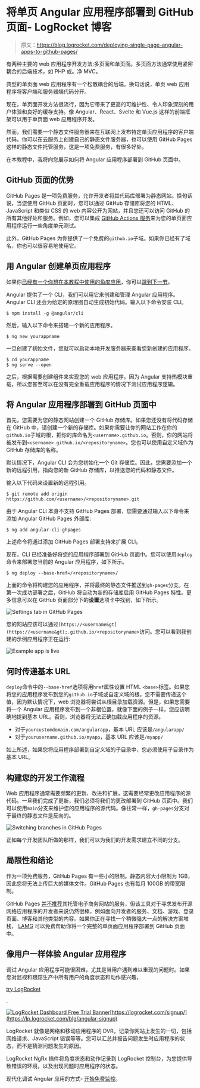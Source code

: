 # 将单页 Angular 应用程序部署到 GitHub 页面- LogRocket 博客

> 原文：<https://blog.logrocket.com/deploying-single-page-angular-apps-to-github-pages/>

有两种主要的 web 应用程序开发方法:多页面和单页面。多页面方法通常使用紧密耦合的后端技术，如 PHP 或。净 MVC。

典型的单页面 web 应用程序有一个松散耦合的后端。换句话说，单页 web 应用程序将客户端和服务器端代码分开。

现在，单页面开发方法很流行，因为它带来了更高的可维护性、令人印象深刻的用户体验和良好的缓存支持。像 Angular、React、Svelte 和 Vue.js 这样的前端框架可以用于单页面 web 应用程序开发。

然而，我们需要一个静态文件服务器来在互联网上发布特定单页应用程序的客户端代码。你可以在云服务上创建自己的静态文件服务器，也可以使用 GitHub Pages 这样的静态文件托管服务，这是一项免费服务，有很多好处。

在本教程中，我将向您展示如何将 Angular 应用程序部署到 GitHub 页面中。

## GitHub 页面的优势

GitHub Pages 是一项免费服务，允许开发者将其代码库部署为静态网站。换句话说，当您使用 GitHub 页面时，您可以通过 GitHub 存储库将您的 HTML、JavaScript 和类似 CSS 的 web 内容公开为网站，并且您还可以访问 GitHub 的所有其他好处和服务。例如，您可以集成 [GitHub Actions 服务](https://blog.logrocket.com/github-actions-how-to-autodeploy-your-app/)来为您的单页面应用程序运行一些角度单元测试。

此外，GitHub Pages 为你提供了一个免费的`github.io`子域。如果你已经有了域名，你也可以很容易地使用它。

## 用 Angular 创建单页应用程序

如果你[已经有一个你想在本教程中使用的角度应用](https://blog.logrocket.com/tag/angular/)，你可以[跳到下一节](#deploying-your-angular-app-into-github-pages)。

Angular 提供了一个 CLI，我们可以用它来创建和管理 Angular 应用程序。Angular CLI 还会为给定的原理图自动生成初始代码。输入以下命令安装 CLI。

```
$ npm install -g @angular/cli

```

然后，输入以下命令来搭建一个新的应用程序。

```
$ ng new yourappname

```

一旦创建了初始文件，您就可以启动本地开发服务器来查看您新创建的应用程序。

```
$ cd yourappname
$ ng serve --open

```

之后，根据需要创建组件来实现您的 web 应用程序。因为 Angular 支持热模块重载，所以您甚至可以在没有完全重载应用程序的情况下测试应用程序逻辑。

## 将 Angular 应用程序部署到 GitHub 页面中

首先，您需要为您的静态网站创建一个 GitHub 存储库。如果您还没有将代码存储在 GitHub 中，请创建一个新的存储库。如果你需要让你的网站工作在你的`github.io`子域的根，把你的库命名为`<username>.github.io`。否则，你的网站将被发布到`<username>.github.io/<repositoryname>`。您也可以使用自定义域作为 GitHub 存储库的名称。

默认情况下，Angular CLI 会为您初始化一个 Git 存储库。因此，您需要添加一个新的远程引用，指向您的新 GitHub 存储库，以推送您的代码和静态文件。

输入以下代码来设置新的远程引用。

```
$ git remote add origin https://github.com/<username>/<repositoryname>.git

```

由于 Angular CLI 本身不支持 GitHub Pages 部署，您需要通过输入以下命令来添加 Angular GitHub Pages 外部库:

```
$ ng add angular-cli-ghpages

```

上述命令将通过添加 GitHub Pages 部署支持来扩展 CLI。

现在，CLI 已经准备好将您的应用程序部署到 GitHub 页面中。您可以使用`deploy`命令来部署您当前的 Angular 应用程序，如下所示。

```
$ ng deploy --base-href=/<repositoryname>/

```

上面的命令将构建您的应用程序，并将最终的静态文件推送到`gh-pages`分支。在第一次成功部署之后，GitHub 将自动为新的存储库启用 GitHub Pages 特性。更多信息可以在 GitHub 页面部分下的**设置**选项卡中找到，如下所示。

![Settings tab in GitHub Pages](img/74a4c3a17cc9ac3df39fbc7daf76b43b.png)

您的网站应该可以通过`[https://<username&gt](https://<username&gt);.github.io/<repositoryname>`访问。您可以看到我创建的示例应用程序正在运行:

![Example app is live](img/39fff673cdf8ed6aae0391b0d640b383.png)

## 何时传递基本 URL

`deploy`命令中的`--base-href`选项将用`href`属性设置 HTML `<base>`标签。如果您将您的应用程序发布到您的`github.io`子域或自定义域的根，您不需要传递这个值，因为默认情况下，web 浏览器将尝试从根目录加载资源。但是，如果您需要将一个 Angular 应用程序发布到一个非根位置，就像下面的例子一样，您应该明确地提到基本 URL。否则，浏览器将无法正确加载应用程序的资源。

*   对于`yourcustomdomain.com/angularapp`，基本 URL 应该是`/angularapp/`
*   对于`yourusername.github.io/myapp`，基本 URL 应该是`/myapp/`

如上所述，如果您将应用程序部署到自定义域的子目录中，您必须使用子目录作为基本 URL。

## 构建您的开发工作流程

Web 应用程序通常需要频繁的更新、改进和扩展，这需要经常更改应用程序的源代码。一旦我们完成了更新，我们必须将我们的更改部署到 GitHub 页面中。我们可以使用`main`分支来维护您的应用程序的源代码。像往常一样，`gh-pages`分支对于最终的静态文件是反向的。

![Switching branches in GitHub Pages](img/9c7464eb6af1871656645725737f00e7.png)

正如每个开发团队所做的那样，我们可以为我们的开发需求建立不同的分支。

## 局限性和结论

作为一项免费服务，GitHub Pages 有一些小的限制。静态内容大小限制为 1GB，因此您将无法上传巨大的媒体文件。GitHub Pages 也有每月 100GB 的带宽限制。

GitHub Pages [并不推荐](https://docs.github.com/en/pages/getting-started-with-github-pages/about-github-pages#prohibited-uses)其托管电子商务网站的服务，但该工具对于寻求发布开源网络应用程序的开发者来说仍然很棒，例如面向开发者的服务、文档、游戏、登录页面、博客和其他类型的内容。如果你正在寻找一个稍微强大一点的解决方案堆栈， [LAMG](https://github.com/codezri/lamgstack) 可以免费帮助你将一个完整的单页面应用程序部署到 GitHub 页面中。

## 像用户一样体验 Angular 应用程序

调试 Angular 应用程序可能很困难，尤其是当用户遇到难以重现的问题时。如果您对监视和跟踪生产中所有用户的角度状态和动作感兴趣，

[try LogRocket](https://lp.logrocket.com/blg/angular-signup)

.

[![LogRocket Dashboard Free Trial Banner](img/2794ac39244976f37c4941d9a910be23.png)](https://lp.logrocket.com/blg/angular-signup)[https://logrocket.com/signup/](https://lp.logrocket.com/blg/angular-signup)

LogRocket 就像是网络和移动应用程序的 DVR，记录你网站上发生的一切，包括网络请求、JavaScript 错误等等。您可以汇总并报告问题发生时应用程序的状态，而不是猜测问题发生的原因。

LogRocket NgRx 插件将角度状态和动作记录到 LogRocket 控制台，为您提供导致错误的环境，以及出现问题时应用程序的状态。

现代化调试 Angular 应用的方式- [开始免费监控](https://lp.logrocket.com/blg/angular-signup)。